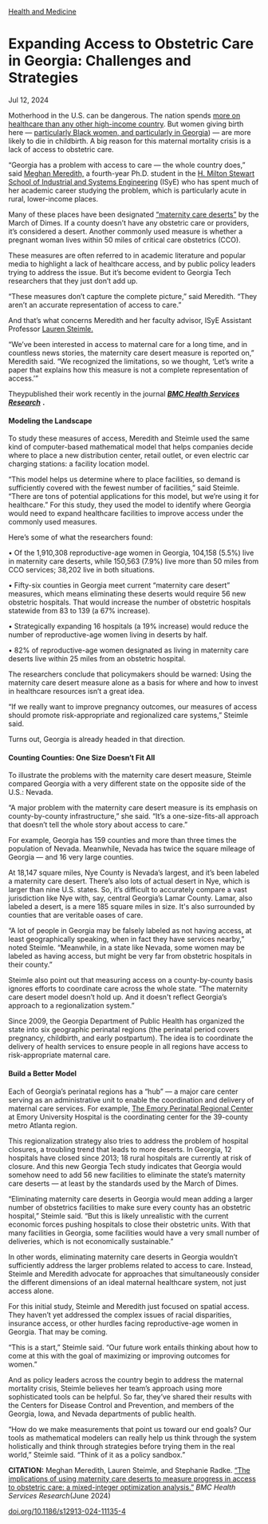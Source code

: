[Health and Medicine](https://www.gatech.edu/news/topic/health-and-medicine)

# Expanding Access to Obstetric Care in Georgia: Challenges and Strategies

Jul 12, 2024


Motherhood in the U.S. can be dangerous. The nation spends [more on healthcare than any other high-income country](https://www.commonwealthfund.org/publications/issue-briefs/2024/jun/insights-us-maternal-mortality-crisis-international-comparison). But women giving birth here — [particularly Black women, and particularly in Georgia](https://sph.emory.edu/features/2023/06/maternal-mortality/#:~:text=In%20fact%2C%20Georgia&apos;s%20maternal%20mortality,per%20the%202021%20CDC%20report.)) — are more likely to die in childbirth. A big reason for this maternal mortality crisis is a lack of access to obstetric care.

“Georgia has a problem with access to care — the whole country does,” said [Meghan Meredith,](https://www.isye.gatech.edu/users/meghan-meredith) a fourth-year Ph.D. student in the [H. Milton Stewart School of Industrial and Systems Engineering](https://www.isye.gatech.edu/) (ISyE) who has spent much of her academic career studying the problem, which is particularly acute in rural, lower-income places.

Many of these places have been designated [“maternity care deserts”](https://www.marchofdimes.org/maternity-care-deserts-report) by the March of Dimes. If a county doesn’t have any obstetric care or providers, it’s considered a desert. Another commonly used measure is whether a pregnant woman lives within 50 miles of critical care obstetrics (CCO).

These measures are often referred to in academic literature and popular media to highlight a lack of healthcare access, and by public policy leaders trying to address the issue. But it’s become evident to Georgia Tech researchers that they just don’t add up.

“These measures don’t capture the complete picture,” said Meredith. “They aren’t an accurate representation of access to care.”

And that’s what concerns Meredith and her faculty advisor, ISyE Assistant Professor [Lauren Steimle.](https://www.isye.gatech.edu/users/lauren-steimle)

“We’ve been interested in access to maternal care for a long time, and in countless news stories, the maternity care desert measure is reported on,” Meredith said. “We recognized the limitations, so we thought, ‘Let’s write a paper that explains how this measure is not a complete representation of access.’”

Theypublished their work recently in the journal [_**BMC Health Services Research**_](https://bmchealthservres.biomedcentral.com/articles/10.1186/s12913-024-11135-4) **.**

#### **Modeling the Landscape**

To study these measures of access, Meredith and Steimle used the same kind of computer-based mathematical model that helps companies decide where to place a new distribution center, retail outlet, or even electric car charging stations: a facility location model.

“This model helps us determine where to place facilities, so demand is sufficiently covered with the fewest number of facilities,” said Steimle. “There are tons of potential applications for this model, but we’re using it for healthcare.” For this study, they used the model to identify where Georgia would need to expand healthcare facilities to improve access under the commonly used measures.

Here’s some of what the researchers found:

• Of the 1,910,308 reproductive-age women in Georgia, 104,158 (5.5%) live in maternity care deserts, while 150,563 (7.9%) live more than 50 miles from CCO services; 38,202 live in both situations.

• Fifty-six counties in Georgia meet current “maternity care desert” measures, which means eliminating these deserts would require 56 new obstetric hospitals. That would increase the number of obstetric hospitals statewide from 83 to 139 (a 67% increase).

• Strategically expanding 16 hospitals (a 19% increase) would reduce the number of reproductive-age women living in deserts by half.

• 82% of reproductive-age women designated as living in maternity care deserts live within 25 miles from an obstetric hospital.

The researchers conclude that policymakers should be warned: Using the maternity care desert measure alone as a basis for where and how to invest in healthcare resources isn’t a great idea.

“If we really want to improve pregnancy outcomes, our measures of access should promote risk-appropriate and regionalized care systems,” Steimle said.

Turns out, Georgia is already headed in that direction.

#### **Counting Counties: One Size Doesn’t Fit All**

To illustrate the problems with the maternity care desert measure, Steimle compared Georgia with a very different state on the opposite side of the U.S.: Nevada.

“A major problem with the maternity care desert measure is its emphasis on county-by-county infrastructure,” she said. “It’s a one-size-fits-all approach that doesn’t tell the whole story about access to care.”

For example, Georgia has 159 counties and more than three times the population of Nevada. Meanwhile, Nevada has twice the square mileage of Georgia — and 16 very large counties.

At 18,147 square miles, Nye County is Nevada’s largest, and it’s been labeled a maternity care desert. There’s also lots of actual desert in Nye, which is larger than nine U.S. states. So, it’s difficult to accurately compare a vast jurisdiction like Nye with, say, central Georgia’s Lamar County. Lamar, also labeled a desert, is a mere 185 square miles in size. It's also surrounded by counties that are veritable oases of care.

“A lot of people in Georgia may be falsely labeled as not having access, at least geographically speaking, when in fact they have services nearby,” noted Steimle. “Meanwhile, in a state like Nevada, some women may be labeled as having access, but might be very far from obstetric hospitals in their county.”

Steimle also point out that measuring access on a county-by-county basis ignores efforts to coordinate care across the whole state. “The maternity care desert model doesn’t hold up. And it doesn't reflect Georgia’s approach to a regionalization system.”

Since 2009, the Georgia Department of Public Health has organized the state into six geographic perinatal regions (the perinatal period covers pregnancy, childbirth, and early postpartum). The idea is to coordinate the delivery of health services to ensure people in all regions have access to risk-appropriate maternal care.

#### **Build a Better Model**

Each of Georgia’s perinatal regions has a “hub” — a major care center serving as an administrative unit to enable the coordination and delivery of maternal care services. For example, [The Emory Perinatal Regional Center](https://med.emory.edu/departments/pediatrics/divisions/neonatology/emory-regional-perinatal-center.html#:~:text=Georgia%20is%20divided%20into%20six,neonatal%2C%20and%20infant%20health%20care.) at Emory University Hospital is the coordinating center for the 39-county metro Atlanta region.

This regionalization strategy also tries to address the problem of hospital closures, a troubling trend that leads to more deserts. In Georgia, 12 hospitals have closed since 2013; 18 rural hospitals are currently at risk of closure. And this new Georgia Tech study indicates that Georgia would somehow need to add 56 new facilities to eliminate the state’s maternity care deserts — at least by the standards used by the March of Dimes.

“Eliminating maternity care deserts in Georgia would mean adding a larger number of obstetrics facilities to make sure every county has an obstetric hospital,” Steimle said. “But this is likely unrealistic with the current economic forces pushing hospitals to close their obstetric units. With that many facilities in Georgia, some facilities would have a very small number of deliveries, which is not economically sustainable.”

In other words, eliminating maternity care deserts in Georgia wouldn’t sufficiently address the larger problems related to access to care. Instead, Steimle and Meredith advocate for approaches that simultaneously consider the different dimensions of an ideal maternal healthcare system, not just access alone.

For this initial study, Steimle and Meredith just focused on spatial access. They haven’t yet addressed the complex issues of racial disparities, insurance access, or other hurdles facing reproductive-age women in Georgia. That may be coming.

“This is a start,” Steimle said. “Our future work entails thinking about how to come at this with the goal of maximizing or improving outcomes for women.”

And as policy leaders across the country begin to address the maternal mortality crisis, Steimle believes her team’s approach using more sophisticated tools can be helpful. So far, they’ve shared their results with the Centers for Disease Control and Prevention, and members of the Georgia, Iowa, and Nevada departments of public health.

“How do we make measurements that point us toward our end goals? Our tools as mathematical modelers can really help us think through the system holistically and think through strategies before trying them in the real world,” Steimle said. “Think of it as a policy sandbox.”

**CITATION:** Meghan Meredith, Lauren Steimle, and Stephanie Radke. [“The implications of using maternity care deserts to measure progress in access to obstetric care: a mixed-integer optimization analysis.”](https://bmchealthservres.biomedcentral.com/articles/10.1186/s12913-024-11135-4) _BMC Health Services Research_(June 2024)

[doi.org/10.1186/s12913-024-11135-4](https://bmchealthservres.biomedcentral.com/articles/10.1186/s12913-024-11135-4#citeas)